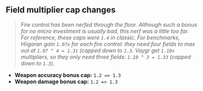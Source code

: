 ## Field multiplier cap changes
> *Fire control has been nerfed through the floor. Although such a bonus for no micro investment is usually bad, this nerf was a little too far. For reference, these caps were `1.4` in classic. For benchmarks, Hiigaran gain `1.07x` for each fire control: they need four fields to max out at `1.07 ^ 4 = 1.31` (capped down to `1.3`. Vaygr get `1.10x` multipliers, so they only need three fields: `1.10 ^ 3 = 1.33` (capped down to `1.3`).*
* **Weapon accuracy bonus cap:** `1.2 => 1.3`
* **Weapon damage bonus cap:** `1.2 => 1.3`